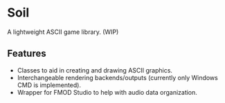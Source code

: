 # Soil
A lightweight ASCII game library. (WIP)

## Features
- Classes to aid in creating and drawing ASCII graphics.
- Interchangeable rendering backends/outputs (currently only Windows CMD is implemented).
- Wrapper for FMOD Studio to help with audio data organization.
